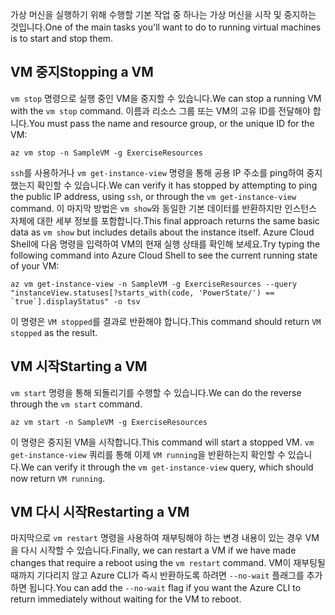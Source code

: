 <span data-ttu-id="1fe97-101">가상 머신을 실행하기 위해 수행할 기본 작업 중 하나는 가상 머신을 시작 및 중지하는 것입니다.</span><span class="sxs-lookup"><span data-stu-id="1fe97-101">One of the main tasks you'll want to do to running virtual machines is to start and stop them.</span></span>

## <a name="stopping-a-vm"></a><span data-ttu-id="1fe97-102">VM 중지</span><span class="sxs-lookup"><span data-stu-id="1fe97-102">Stopping a VM</span></span>

<span data-ttu-id="1fe97-103">`vm stop` 명령으로 실행 중인 VM을 중지할 수 있습니다.</span><span class="sxs-lookup"><span data-stu-id="1fe97-103">We can stop a running VM with the `vm stop` command.</span></span> <span data-ttu-id="1fe97-104">이름과 리소스 그룹 또는 VM의 고유 ID를 전달해야 합니다.</span><span class="sxs-lookup"><span data-stu-id="1fe97-104">You must pass the name and resource group, or the unique ID for the VM:</span></span>

```azurecli
az vm stop -n SampleVM -g ExerciseResources
```

<span data-ttu-id="1fe97-105">`ssh`를 사용하거나 `vm get-instance-view` 명령을 통해 공용 IP 주소를 ping하여 중지했는지 확인할 수 있습니다.</span><span class="sxs-lookup"><span data-stu-id="1fe97-105">We can verify it has stopped by attempting to ping the public IP address, using `ssh`, or through the `vm get-instance-view` command.</span></span> <span data-ttu-id="1fe97-106">이 마지막 방법은 `vm show`와 동일한 기본 데이터를 반환하지만 인스턴스 자체에 대한 세부 정보를 포함합니다.</span><span class="sxs-lookup"><span data-stu-id="1fe97-106">This final approach returns the same basic data as `vm show` but includes details about the instance itself.</span></span> <span data-ttu-id="1fe97-107">Azure Cloud Shell에 다음 명령을 입력하여 VM의 현재 실행 상태를 확인해 보세요.</span><span class="sxs-lookup"><span data-stu-id="1fe97-107">Try typing the following command into Azure Cloud Shell to see the current running state of your VM:</span></span>

```azurecli
az vm get-instance-view -n SampleVM -g ExerciseResources --query "instanceView.statuses[?starts_with(code, 'PowerState/') == `true`].displayStatus" -o tsv
```

<span data-ttu-id="1fe97-108">이 명령은 `VM stopped`를 결과로 반환해야 합니다.</span><span class="sxs-lookup"><span data-stu-id="1fe97-108">This command should return `VM stopped` as the result.</span></span>

## <a name="starting-a-vm"></a><span data-ttu-id="1fe97-109">VM 시작</span><span class="sxs-lookup"><span data-stu-id="1fe97-109">Starting a VM</span></span>

<span data-ttu-id="1fe97-110">`vm start` 명령을 통해 되돌리기를 수행할 수 있습니다.</span><span class="sxs-lookup"><span data-stu-id="1fe97-110">We can do the reverse through the `vm start` command.</span></span>

```azurecli
az vm start -n SampleVM -g ExerciseResources
```

<span data-ttu-id="1fe97-111">이 명령은 중지된 VM을 시작합니다.</span><span class="sxs-lookup"><span data-stu-id="1fe97-111">This command will start a stopped VM.</span></span> <span data-ttu-id="1fe97-112">`vm get-instance-view` 쿼리를 통해 이제 `VM running`을 반환하는지 확인할 수 있습니다.</span><span class="sxs-lookup"><span data-stu-id="1fe97-112">We can verify it through the `vm get-instance-view` query, which should now return `VM running`.</span></span>

## <a name="restarting-a-vm"></a><span data-ttu-id="1fe97-113">VM 다시 시작</span><span class="sxs-lookup"><span data-stu-id="1fe97-113">Restarting a VM</span></span>

<span data-ttu-id="1fe97-114">마지막으로 `vm restart` 명령을 사용하여 재부팅해야 하는 변경 내용이 있는 경우 VM을 다시 시작할 수 있습니다.</span><span class="sxs-lookup"><span data-stu-id="1fe97-114">Finally, we can restart a VM if we have made changes that require a reboot using the `vm restart` command.</span></span> <span data-ttu-id="1fe97-115">VM이 재부팅될 때까지 기다리지 않고 Azure CLI가 즉시 반환하도록 하려면 `--no-wait` 플래그를 추가하면 됩니다.</span><span class="sxs-lookup"><span data-stu-id="1fe97-115">You can add the `--no-wait` flag if you want the Azure CLI to return immediately without waiting for the VM to reboot.</span></span>

